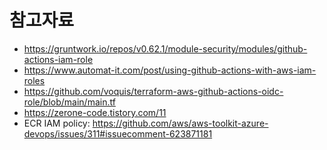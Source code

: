 # 참고자료
* https://gruntwork.io/repos/v0.62.1/module-security/modules/github-actions-iam-role
* https://www.automat-it.com/post/using-github-actions-with-aws-iam-roles
* https://github.com/voquis/terraform-aws-github-actions-oidc-role/blob/main/main.tf
* https://zerone-code.tistory.com/11
* ECR IAM policy: https://github.com/aws/aws-toolkit-azure-devops/issues/311#issuecomment-623871181

